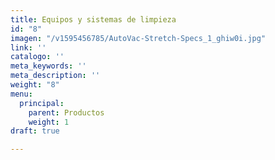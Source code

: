 ```yaml
---
title: Equipos y sistemas de limpieza
id: "8"
imagen: "/v1595456785/AutoVac-Stretch-Specs_1_ghiw0i.jpg"
link: ''
catalogo: ''
meta_keywords: ''
meta_description: ''
weight: "8"
menu:
  principal:
    parent: Productos
    weight: 1
draft: true

---
```

